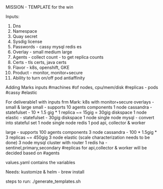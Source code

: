 MISSION - TEMPLATE for the win

Inputs:

1.  Dns
2.  Namespace
3.  Quay secret
4.  Sysdig license
5.  Passwords - cassy mysql redis es
6.  Overlay - small medium large
7.  Agents - collect count - to get replica counts
8.  Certs - tls certs, java certs
9.  Flavor - k8s, openshift, GKE
10. Product - monitor, monitor+secure
11. Ability to turn on/off pod antiaffinity

Adding Marks inputs
#machines #of nodes, cpu/mem/disk
#replicas - pods #cassy #elastic

For deliverable1 with inputs frm Mark:
k8s with monitor+secure
overlays - small & large
small - supports 10 agents
  components
   1 node cassandra - statefulset - 10 * 1.5 gig * 1 replica ~= 15gig = 30gig diskspace
   1 node elastic - statefulset - 30gig diskspace
   1 node single node mysql - convert into stateful set
   1 node single node redis
   1 pod api, collector & worker

large - supports 100 agents
  components
  3 node cassandra - 100 * 1.5gig * 3 replicas ~= 450gig
  3 node elastic (scale characterization needs to be done)
  3 node mysql cluster with router
  1 redis ha - sentinel,primary,secondary
  #replicas for api,collector & worker will be decided based on #agents 
 

values.yaml contains the variables

Needs: kustomize & helm - brew install

steps to run:
./generate_templates.sh
